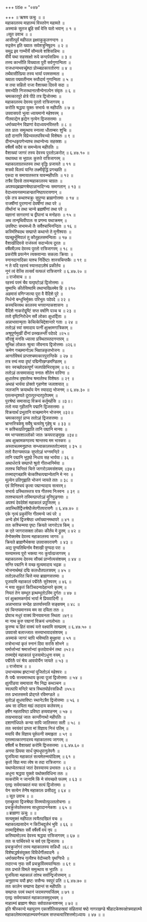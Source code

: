 +++
title = "०४७"

+++
॥ ऋषय ऊचुः ॥ ॥  
महाकालस्य माहात्म्यं विस्तरेण महामते ॥  
अस्माकं सूतज ब्रूहि सर्वं वेत्ति यतो भवान् ॥ १ ॥  
॥सूत उवाच ॥ ॥  
आसीत्पूर्वं महीपाल इक्ष्वाकुकुलनन्दनः ॥  
रुद्रसेन इति ख्यातः सर्वशत्रुनिषूदनः ॥ २ ॥  
समुद्र इव गाम्भीर्ये सौम्यत्वे शशिसन्निभः ॥  
वीर्ये यथा सहस्राक्षो रूपे कन्दर्पसन्निभः ॥ ३ ॥  
तस्य कान्तीति विख्याता पुरी सर्वगुणान्विता ॥  
राजधान्यभवच्छ्रेष्ठा प्रोच्चप्राकारतोरणा ॥ ४ ॥  
तथैवासीत्प्रिया तस्य भार्या परमसम्मता ॥  
ख्याता पद्मवतीनाम रूपौदार्य गुणान्विता ॥ ५ ॥  
स तया सहितो राजा वैशाख्या दिवसे सदा ॥  
समभ्येति निजस्थानात्सैन्येनाल्पेन संवृतः ॥ ६ ॥  
चमत्कारपुरे क्षेत्रे पीठे तत्र द्विजोत्तमाः ॥  
महाकालस्य देवस्य पुरतो रात्रिजागरम् ॥  
करोति श्रद्धया युक्तः सभार्यः स महीपतिः ॥ ७ ॥  
उपवासपरो भूत्वा ध्यायमानो महेश्वरम् ॥  
गीतवाद्येन हृद्येन नृत्येन द्विजसत्तमाः ॥  
धर्माख्यानेन विप्राणां वेदाध्ययनविस्तरैः ॥ ८ ॥  
ततः प्रातः समुत्थाय स्नात्वा धौताम्बरः शुचिः ॥  
ददौ दानानि विप्रेभ्यस्तपस्विभ्यो विशेषतः ॥ ९ ॥  
दीनान्धकृपणेभ्यश्च तथान्येभ्यः सहस्रशः ॥  
वर्षेवर्षे सदैवं स समभ्येत्य महीपतिः ॥  
वैशाख्यां जागरं तस्य देवस्य पुरतोऽकरोत् ॥ ६.४७.१० ॥  
यथायथा स भूपालः कुरुते रात्रिजागरम् ॥  
महाकालाग्रतस्तस्य तथा वृद्धिः प्रजायते ॥ ११ ॥  
शत्रवो विलयं यान्ति लक्ष्मीर्वृद्धिं प्रगच्छति ॥  
एकदा स समायातस्तत्र यावन्महीपतिः ॥ १२ ॥  
तत्रैव दिवसे तावन्महाकालस्य चाग्रतः ॥  
अपश्यद्ब्राह्मणश्रेष्ठान्नानादिग्भ्यः समागतान् ॥ १३ ॥  
वेदाध्ययनसम्पन्नान्व्रतनिष्ठापरायणान् ॥  
एके तत्र कथाश्चक्रुः सुपुण्या ब्राह्मणोत्तमाः ॥ १४ ॥  
राजर्षीणां पुराणानां देवर्षीणां तथा परे ॥  
तीर्थानां च तथा चान्ये ब्रह्मर्षीणां तथा परे ॥  
यज्ञानां सागराणां च द्वीपानां च मनोहराः ॥ १५ ॥  
अथ तान्पृथिवीपालः स प्रणम्य यथाक्रमम् ॥  
उपविष्टः सभामध्ये तैः सर्वैश्चाभिनन्दितः ॥ १६ ॥  
कस्मिंश्चिदथ सम्प्राप्ते कथान्ते ते मुनीश्वराः ॥  
पप्रच्छुर्भूमिपालं तु कौतूहलसमन्विताः ॥ १७ ॥  
वैशाखीदिवसे राजंस्त्वं सदाभ्येत्य दूरतः ॥  
वर्षेवर्षेऽस्य देवस्य पुरतो रात्रिजागरम् ॥ १८ ॥  
प्रकरोषि प्रयत्नेन त्यक्त्वान्याः सकलाः क्रियाः ॥  
स्नानदानादिका याश्च निर्दिष्टाः शास्त्रचिन्तकैः ॥ १९ ॥  
न ते यदि रहस्यं स्यात्तदाऽशेषं प्रकीर्तय ॥  
नूनं त्वं वेत्सि तत्सर्वं यत्फलं रात्रिजागरे ॥ ६.४७.२० ॥  
॥ राजोवाच ॥ ॥  
रहस्यं परमं चैव यत्पृष्टोऽहं द्विजोत्तमाः ॥  
युष्माभिः कीर्तयिष्यामि तथाप्यखिलमेव हि ॥ २१०  
अहमासं वणिग्जात्या पुरा वै वैदिशे पुरे ॥  
निर्धनो बन्धुभिर्मुक्तः परिभूतः पदेपदे ॥ २२ ॥  
कस्यचित्त्वथ कालस्य भगवान्पाकशासनः ॥  
वैदिशे नाकरोद्वृष्टिं सप्त वर्षाणि पञ्च च ॥ २३ ॥  
ततो वृष्टिनिरोधेन सर्वे लोकाः क्षुधार्द्दिताः ॥  
अन्नाभावान्मृताः केचित्केचिद्देशान्तरे गताः ॥ २४ ॥  
ततोऽहं स्वां समादाय पत्नीं क्षुत्क्षामगात्रिकाम् ॥  
अश्रुपूर्णमुखीं दीनां प्रस्खलन्तीं पदेपदे ॥२५॥  
सौराष्ट्रं मनसि ध्यात्वा प्रस्थितस्तदनन्तरम् ॥  
सुभिक्षं लोकतः श्रुत्वा जीवनाय द्विजोत्तमाः ॥२६॥  
क्रमेण गच्छमानोऽथ भिक्षान्नकृतभोजनः ॥  
आनर्तविषयं प्राप्तश्चमत्कारपुरान्तिके ॥ २७ ॥  
तत्र रम्यं मया दृष्टं पद्मिनीखण्डमण्डितम् ॥  
सरः स्वच्छोदकापूर्णं जलपक्षिभिरावृतम् ॥ २८ ॥  
ततोऽहं तत्समासाद्य स्नातः शीतेन वारिणा ॥  
क्षुधार्तश्च तृषार्तश्च श्रमार्तश्च विशेषतः ॥ २९ ॥  
अथाहं भार्यया प्रोक्तो गृहाणेश जलाशयात् ॥  
जलजानि क्रयार्थाय येन स्यादद्य भोजनम् ॥ ६.४७.३० ॥  
एतत्सन्दृश्यते दूरात्पुरन्दरपुरोपमम् ॥  
पुरश्रेष्ठं समासाद्य विक्रयं कर्तुमर्हसि ॥ ॥३॥।  
ततो मया गृहीतानि पद्मानि द्विजसत्तमाः ॥  
विक्रयार्थं प्रभूतानि वाच्छमानेन भोजनम् ॥३२॥  
चमत्कारपुरं प्राप्य ततोऽहं द्विजसत्तमाः ॥  
भ्रान्तस्त्रिकेषु सर्वेषु चत्वरेषु गृहेषु च ॥ ३३ ॥  
न कश्चित्प्रतिगृह्णाति तानि पद्मानि मानवः ॥  
मम भाग्यवशाल्लोको जातः क्रयपराङ्मुखः ॥३४॥  
अथ क्षुत्क्षामकण्ठस्य श्रान्तस्य मम भास्करः ॥  
अस्ताचलमनुप्राप्तः सन्ध्याकालस्ततोऽभवत् ॥ ३५ ॥  
ततो वैराग्यमापन्नः सुप्तोऽहं भग्नमन्दिरे ॥  
तानि पद्मानि भूपृष्ठे निधाय सह भार्यया। ३६ ॥  
अथार्धरात्रे सम्प्राप्ते श्रुतो गीतध्वनिर्मया ॥  
ततश्च चिन्तितं चित्ते जागरोऽयमसंशयम् ॥३७॥  
तस्माद्गच्छामि चेत्कश्चित्पद्मान्येतानि मे नरः ॥  
मूल्येन प्रतिगृह्णाति भोजनं जायते ततः ॥ ३८ ॥  
एवं विनिश्चयं कृत्वा पद्मान्यादाय सत्वरम्॥  
सभार्यः प्रस्थितस्तत्र यत्र गीतस्य निःस्वनः ॥ ३९ ॥  
ततश्चायतने तस्मिन्प्राप्तोऽहं मुनिपुङ्गवाः ॥  
अपश्यं देवदेवेशं महाकालं प्रपूजितम् ॥  
अग्रस्थितैर्द्विजश्रेष्ठैर्जपगीतपरायणैः ॥ ६.४७.४० ॥  
एके नृत्यं प्रकुर्वन्ति गीतमन्ये जपं परे ॥  
अन्ये होमं द्विजश्रेष्ठा धर्माख्यानमथापरे ॥ ४१ ॥  
ततः कश्चिन्मया पृष्टः क्रियते जागरोऽत्र किम् ॥  
क एते जागरासक्ता लोकाः कीर्तय मे द्रुतम् ॥ ४२ ॥  
तेनोक्तमेष देवस्य महाकालस्य जागरः ॥  
क्रियते ब्राह्मणैर्भक्त्या उपवासपरायणैः ॥ ४३ ॥  
अद्य पुण्यतिथिर्नाम वैशाखी पुण्यदा परा ॥  
यस्यामस्य पुरो भक्त्या नरः कुर्यात्प्रजागरम् ॥  
महाकालस्य देवस्य सौख्यं प्राप्नोत्यसंशयम् ॥ ४४ ॥  
सन्ति पद्मानि मे यच्छ मूल्यमादाय भद्रक ॥  
भोजनार्थमहं दद्मि कलधौतपलत्रयम् ॥ ४५ ॥  
ततोऽवधारितं चित्ते मया ब्राह्मणसत्तमाः ॥  
पूजयामि महाकालं पद्मैरेतैः सुरेश्वरम् ॥ ४६ ॥  
न मया सुकृतं किञ्चिदन्यदेहान्तरे कृतम् ॥  
नियतं तेन सम्भूत इत्थम्भूतोऽस्मि दुर्गतः ॥ ४७ ॥  
परं क्षुत्क्षामकण्ठेयं भार्या मे प्रियवादिनी ॥  
अन्नाभावान्न सन्देहः प्रातर्यास्यति सङ्क्षयम् ॥ ४८ ॥  
एवं चिन्तयमानस्य मम सा दयिता ततः ॥  
प्रोवाच मधुरं वाक्यं विनयावनता स्थिता ॥४९॥  
मा नाथ कुरु पद्मानां विक्रयं धनलोभतः ॥  
कुरुष्व च हितं वाक्यं यत्ते वक्ष्यामि साम्प्रतम् ॥ ६.४७.५० ॥  
उपवासो बलाज्जातः सस्याभावादसंशयम् ॥  
अस्माकं जागरं चापि भविष्यति बुभुक्षया ॥ ५१ ॥  
तत्रोभाभ्यां कृतं स्नानं दिवा सरसि शोभने ॥  
घर्मार्त्ताभ्यां श्रमार्त्ताभ्यां कृतदेवार्चनं तथा ॥५२॥  
तस्माद्देवं महाकालं पूजयामोऽधुना वयम् ॥  
पद्मैरेतैः परं श्रेय आवयोर्येन जायते ॥ ५३ ॥  
॥ राजोवाच ॥ ॥  
उभाभ्यामथ हृष्टाभ्यां पूजितोऽयं महेश्वरः ॥  
तैः पद्मैः सत्त्वमास्थाय कृत्वा पूजां द्विजोत्तमाः ॥ ५४ ॥  
क्षुत्पीडया समायाता नैव निद्रा कथञ्चन ॥  
स्वल्पापि मन्दिरे चात्र स्थितयोर्हरसन्निधौ ॥५५॥  
ततः प्रभातसमये प्रोद्गते रविमण्डले ॥  
मृतोऽहं क्षुधयाविष्टः स्थानेऽत्रैव द्विजोत्तमाः ॥ ५६ ॥  
अथ सा दयिता मह्यं तदादाय कलेवरम्॥  
हर्षेण महताविष्टा प्रविष्टा हव्यवाहनम् ॥ ५७ ॥  
तत्प्रभावादहं जातः कान्तीनाथो महीपतिः ॥  
दशार्णाधिपतेः कन्या सापि जातिस्मरा सती ॥ ५८ ॥  
ततः स्वयंवरं प्राप्ता मां विज्ञाय निजं पतिम् ॥  
मयापि सैव विज्ञाय पूर्वपत्नी समाहृता ॥ ५९ ॥  
एतस्मात्कारणादस्य महाकालस्य जागरम् ॥  
वर्षेवर्षे च वैशाख्यां करोमि द्विजसत्तमाः ॥ ६.४७.६० ॥  
अनया प्रियया सार्धं पुष्पधूपानुलेपनैः ॥  
पूजयित्वा महाकालं सत्यमेतन्मयोदितम् ॥ ६१ ॥  
कृतो विप्रा मया त्वेष स तदा रात्रिजागरः ॥  
यथाप्येतत्फलं जातं देवस्यास्य प्रभावतः ॥ ६२ ॥  
अधुना श्रद्धया युक्तो यथोक्तविधिना ततः ॥  
यत्करोमि न जानामि किं मे संयच्छते फलम् ॥ ६३ ॥  
एतद्वः सर्वमाख्यातं मया सत्यं द्विजोत्तमाः ॥  
येन सत्येन तेनैष महाकालः प्रसीदतु ॥ ६४ ॥  
॥ सूत उवाच ॥ ॥  
एतच्छ्रुत्वा द्विजश्रेष्ठा विस्मयोत्फुल्ललोचनाः ॥  
प्रचक्रुर्जपतेस्तस्य साधुवादाननेकशः ॥ ६५ ॥  
॥ ब्राह्मणा ऊचुः ॥ ॥  
सत्यमुक्तं महीपाल त्वयैतदखिलं वचः ॥  
महाकालप्रसादेन न किञ्चिद्दुर्लभं भुवि ॥ ६६ ॥  
तस्माद्विशेषतः सर्वे वर्षेवर्षे वयं नृप ॥  
करिष्यामोऽस्य देवस्य श्रद्धया रात्रिजागरम् ॥ ६७ ॥  
ततः स पार्थिवस्ते च सर्व एव द्विजातयः ॥  
प्रचक्रुर्जागरं तस्य महाकालस्य सन्निधौ ॥६८॥  
विशेषाद्धर्षसंयुक्ता विविधैर्गीतवादनैः ॥  
धर्माख्यानैश्च नृत्यैश्च वेदोच्चारैः पृथग्विधैः ॥  
तदारभ्य नृपाः सर्वे प्रचक्रुर्विस्मयान्विताः ॥ ६९ ॥  
ततः प्रभाते विमले समुत्थाय स भूपतिः ॥  
पूजयित्वा महाकालं तांश्च सर्वान्द्विजोत्तमान् ॥  
अनुज्ञाप्य ययौ हृष्टः ससैन्यः स्वपुरं प्रति ॥ ६.४७.७० ॥  
ततः कालेन सम्प्राप्य देहान्तं स महीपतिः ॥  
सम्प्राप्तः परमं स्थानं जरामरणवर्जितम् ॥ ७१ ॥  
एतद्वः सर्वमाख्यातं महाकालसमुद्भवम् ॥  
माहात्म्यं ब्राह्मण श्रेष्ठाः सर्वपातकनाशनम् ॥ ७२ ॥  
इति श्रीस्कान्दे महापुराण एकाशीतिसाहस्र्यां संहितायां षष्ठे नागरखण्डे श्रीहाटकेश्वरक्षेत्रमाहात्म्ये महाकालेश्वरमाहात्म्यवर्णनन्नाम सप्तचत्वारिंशत्तमोऽध्यायः ॥ ४७ ॥ ॥